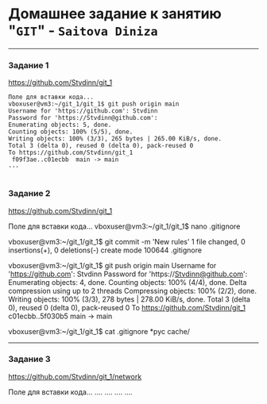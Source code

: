 # Домашнее задание к занятию "`GIT`" - `Saitova Diniza`


---

### Задание 1

https://github.com/Stvdinn/git_1 

```
Поле для вставки кода...
vboxuser@vm3:~/git_1/git_1$ git push origin main
Username for 'https://github.com': Stvdinn
Password for 'https://Stvdinn@github.com': 
Enumerating objects: 5, done.
Counting objects: 100% (5/5), done.
Writing objects: 100% (3/3), 265 bytes | 265.00 KiB/s, done.
Total 3 (delta 0), reused 0 (delta 0), pack-reused 0
To https://github.com/Stvdinn/git_1
 f09f3ae..c01ecbb  main -> main
---


```

### Задание 2
https://github.com/Stvdinn/git_1

Поле для вставки кода...
vboxuser@vm3:~/git_1/git_1$ nano .gitignore 

vboxuser@vm3:~/git_1/git_1$ git commit -m 'New rules'
 1 file changed, 0 insertions(+), 0 deletions(-)
 create mode 100644 .gitignore
 
vboxuser@vm3:~/git_1/git_1$ git push origin main
Username for 'https://github.com': Stvdinn
Password for 'https://Stvdinn@github.com': 
Enumerating objects: 4, done.
Counting objects: 100% (4/4), done.
Delta compression using up to 2 threads
Compressing objects: 100% (2/2), done.
Writing objects: 100% (3/3), 278 bytes | 278.00 KiB/s, done.
Total 3 (delta 0), reused 0 (delta 0), pack-reused 0
To https://github.com/Stvdinn/git_1
   c01ecbb..5f030b5  main -> main

   
vboxuser@vm3:~/git_1/git_1$ cat .gitignore 
*рус
cache/

---

### Задание 3

https://github.com/Stvdinn/git_1/network


Поле для вставки кода...
....
....
....
....
```




